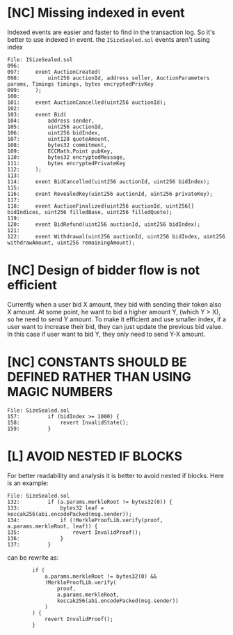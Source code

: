# [NC] Missing indexed in event

Indexed events are easier and faster to find in the transaction log. So it's better to use indexed in event. the `ISizeSealed.sol` events aren't using index

```solidity
File: ISizeSealed.sol
096: 
097:     event AuctionCreated(
098:         uint256 auctionId, address seller, AuctionParameters params, Timings timings, bytes encryptedPrivKey
099:     );
100: 
101:     event AuctionCancelled(uint256 auctionId);
102: 
103:     event Bid(
104:         address sender,
105:         uint256 auctionId,
106:         uint256 bidIndex,
107:         uint128 quoteAmount,
108:         bytes32 commitment,
109:         ECCMath.Point pubKey,
110:         bytes32 encryptedMessage,
111:         bytes encryptedPrivateKey
112:     );
113: 
114:     event BidCancelled(uint256 auctionId, uint256 bidIndex);
115: 
116:     event RevealedKey(uint256 auctionId, uint256 privateKey);
117: 
118:     event AuctionFinalized(uint256 auctionId, uint256[] bidIndices, uint256 filledBase, uint256 filledQuote);
119: 
120:     event BidRefund(uint256 auctionId, uint256 bidIndex);
121: 
122:     event Withdrawal(uint256 auctionId, uint256 bidIndex, uint256 withdrawAmount, uint256 remainingAmount);
```

# [NC] Design of bidder flow is not efficient

Currently when a user bid X amount, they bid with sending their token also X amount. At some point, he want to bid a higher amount Y, (which Y > X), so he need to send Y amount. To make it efficient and use smaller index, if a user want to increase their bid, they can just update the previous bid value. In this case if user want to bid Y, they only need to send Y-X amount.

# [NC] CONSTANTS SHOULD BE DEFINED RATHER THAN USING MAGIC NUMBERS

```
File: SizeSealed.sol
157:         if (bidIndex >= 1000) {
158:             revert InvalidState();
159:         }
```

# [L] AVOID NESTED IF BLOCKS

For better readability and analysis it is better to avoid nested if blocks. Here is an example:
```solidity
File: SizeSealed.sol
132:         if (a.params.merkleRoot != bytes32(0)) {
133:             bytes32 leaf = keccak256(abi.encodePacked(msg.sender));
134:             if (!MerkleProofLib.verify(proof, a.params.merkleRoot, leaf)) {
135:                 revert InvalidProof();
136:             }
137:         }
```

can be rewrite as:
```solidity
        if (
            a.params.merkleRoot != bytes32(0) &&
            !MerkleProofLib.verify(
                proof,
                a.params.merkleRoot,
                keccak256(abi.encodePacked(msg.sender))
            )
        ) {
            revert InvalidProof();
        }
```